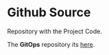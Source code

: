 # Github Source

Repository with the Project Code.

The **GitOps** repository its [here](https://github.com/safernandez666/GithubGitOps.git).